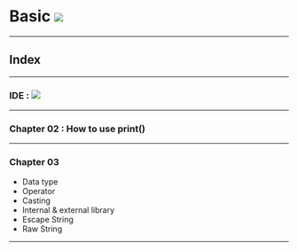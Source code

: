 
<h1>Basic <img src="https://img.shields.io/badge/Python-ffff00?style=flat&logo=Python&logoColor=blue"/></h1>
<hr>

<h2>Index</h2>
<hr>

<h3>IDE : <img src="https://img.shields.io/badge/Visual Studio Code-007ACC?style=flat&logo=Visual Studio Code&logoColor=white"/></h3>
<hr>

<h3>Chapter 02 : How to use print()</h3>
<hr>

<h3>Chapter 03</h3>
<ul>
<li>Data type</li>
<li>Operator</li>
<li>Casting</li>
<li>Internal & external library</li>
<li>Escape String</li>
<li>Raw String</li>
</ul>
<hr>

